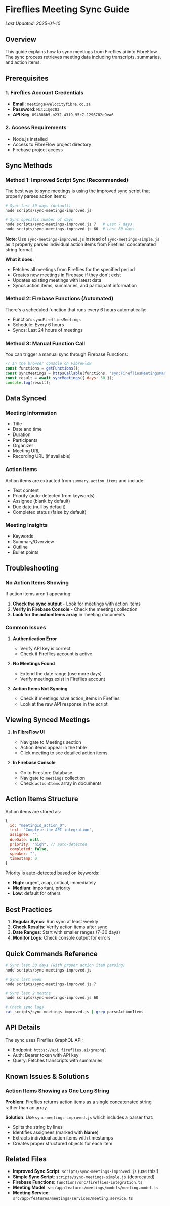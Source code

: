 # Fireflies Meeting Sync Guide

*Last Updated: 2025-01-10*

## Overview

This guide explains how to sync meetings from Fireflies.ai into FibreFlow. The sync process retrieves meeting data including transcripts, summaries, and action items.

## Prerequisites

### 1. Fireflies Account Credentials
- **Email**: `meetings@velocityfibre.co.za`
- **Password**: `Mitzi@0203`
- **API Key**: `894886b5-b232-4319-95c7-1296782e9ea6`

### 2. Access Requirements
- Node.js installed
- Access to FibreFlow project directory
- Firebase project access

## Sync Methods

### Method 1: Improved Script Sync (Recommended)

The best way to sync meetings is using the improved sync script that properly parses action items:

```bash
# Sync last 30 days (default)
node scripts/sync-meetings-improved.js

# Sync specific number of days
node scripts/sync-meetings-improved.js 7   # Last 7 days
node scripts/sync-meetings-improved.js 60  # Last 60 days
```

**Note**: Use `sync-meetings-improved.js` instead of `sync-meetings-simple.js` as it properly parses individual action items from Fireflies' concatenated string format.

**What it does:**
- Fetches all meetings from Fireflies for the specified period
- Creates new meetings in Firebase if they don't exist
- Updates existing meetings with latest data
- Syncs action items, summaries, and participant information

### Method 2: Firebase Functions (Automated)

There's a scheduled function that runs every 6 hours automatically:
- Function: `syncFirefliesMeetings`
- Schedule: Every 6 hours
- Syncs: Last 24 hours of meetings

### Method 3: Manual Function Call

You can trigger a manual sync through Firebase Functions:

```javascript
// In the browser console on FibreFlow
const functions = getFunctions();
const syncMeetings = httpsCallable(functions, 'syncFirefliesMeetingsManually');
const result = await syncMeetings({ days: 30 });
console.log(result);
```

## Data Synced

### Meeting Information
- Title
- Date and time
- Duration
- Participants
- Organizer
- Meeting URL
- Recording URL (if available)

### Action Items
Action items are extracted from `summary.action_items` and include:
- Text content
- Priority (auto-detected from keywords)
- Assignee (blank by default)
- Due date (null by default)
- Completed status (false by default)

### Meeting Insights
- Keywords
- Summary/Overview
- Outline
- Bullet points

## Troubleshooting

### No Action Items Showing

If action items aren't appearing:

1. **Check the sync output** - Look for meetings with action items
2. **Verify in Firebase Console** - Check the meetings collection
3. **Look for the actionItems array** in meeting documents

### Common Issues

1. **Authentication Error**
   - Verify API key is correct
   - Check if Fireflies account is active

2. **No Meetings Found**
   - Extend the date range (use more days)
   - Verify meetings exist in Fireflies account

3. **Action Items Not Syncing**
   - Check if meetings have action_items in Fireflies
   - Look at the raw API response in the script

## Viewing Synced Meetings

1. **In FibreFlow UI**
   - Navigate to Meetings section
   - Action items appear in the table
   - Click meeting to see detailed action items

2. **In Firebase Console**
   - Go to Firestore Database
   - Navigate to `meetings` collection
   - Check `actionItems` array in documents

## Action Items Structure

Action items are stored as:
```javascript
{
  id: "meetingId_action_0",
  text: "Complete the API integration",
  assignee: "",
  dueDate: null,
  priority: "high", // auto-detected
  completed: false,
  speaker: "",
  timestamp: 0
}
```

Priority is auto-detected based on keywords:
- **High**: urgent, asap, critical, immediately
- **Medium**: important, priority
- **Low**: default for others

## Best Practices

1. **Regular Syncs**: Run sync at least weekly
2. **Check Results**: Verify action items after sync
3. **Date Ranges**: Start with smaller ranges (7-30 days)
4. **Monitor Logs**: Check console output for errors

## Quick Commands Reference

```bash
# Sync last 30 days (with proper action item parsing)
node scripts/sync-meetings-improved.js

# Sync last week
node scripts/sync-meetings-improved.js 7

# Sync last 2 months
node scripts/sync-meetings-improved.js 60

# Check sync logs
cat scripts/sync-meetings-improved.js | grep parseActionItems
```

## API Details

The sync uses Fireflies GraphQL API:
- Endpoint: `https://api.fireflies.ai/graphql`
- Auth: Bearer token with API key
- Query: Fetches transcripts with summaries

## Known Issues & Solutions

### Action Items Showing as One Long String

**Problem**: Fireflies returns action items as a single concatenated string rather than an array.

**Solution**: Use `sync-meetings-improved.js` which includes a parser that:
- Splits the string by lines
- Identifies assignees (marked with **Name**)
- Extracts individual action items with timestamps
- Creates proper structured objects for each item

## Related Files

- **Improved Sync Script**: `scripts/sync-meetings-improved.js` (use this!)
- **Simple Sync Script**: `scripts/sync-meetings-simple.js` (deprecated)
- **Firebase Functions**: `functions/src/fireflies-integration.ts`
- **Meeting Model**: `src/app/features/meetings/models/meeting.model.ts`
- **Meeting Service**: `src/app/features/meetings/services/meeting.service.ts`